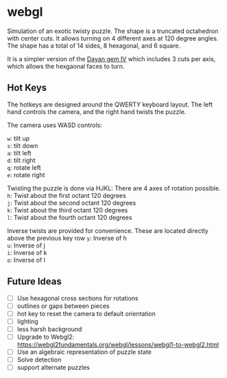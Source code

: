 # webgl

Simulation of an exotic twisty puzzle. The shape is a truncated octahedron with center cuts. It allows turning on 4 different axes at 120 degree angles. 
The shape has a total of 14 sides, 8 hexagonal, and 6 square. 

It is a simpler version of the [Dayan gem IV](https://twistypuzzles.com/cgi-bin/puzzle.cgi?pkey=2811) which includes 3 cuts per axis, which allows the hexgaonal faces to turn. 

## Hot Keys
The hotkeys are designed around the QWERTY keyboard layout. 
The left hand controls the camera, and the right hand twists the puzzle.

The camera uses WASD controls:

`w`: tilt up <br>
`s`: tilt down <br>
`a`: tilt left <br>
`d`: tilt right <br>
`q`: rotate left <br>
`e`: rotate right <br>

Twisting the puzzle is done via HJKL:
There are 4 axes of rotation possible.
`h`: Twist about the first octant 120 degrees <br>
`j`: Twist about the second octant 120 degrees <br>
`k`: Twist about the third octant 120 degrees <br>
`l`: Twist about the fourth octant 120 degrees <br>

Inverse twists are provided for convenience. These are located directly above the previous key row
`y`: Inverse of h <br>
`u`: Inverse of j <br>
`i`: Inverse of k <br>
`o`: Inverse of l <br>


## Future Ideas
- [ ] Use hexagonal cross sections for rotations
- [ ] outlines or gaps between pieces
- [ ] hot key to reset the camera to default orientation
- [ ] lighting
- [ ] less harsh background
- [ ] Upgrade to Webgl2: https://webgl2fundamentals.org/webgl/lessons/webgl1-to-webgl2.html
- [ ] Use an algebraic representation of puzzle state
- [ ] Solve detection
- [ ] support alternate puzzles
